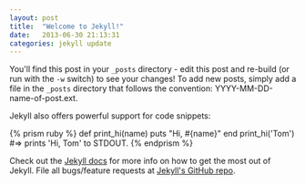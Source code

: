 ```yaml
---
layout: post
title:  "Welcome to Jekyll!"
date:   2013-06-30 21:13:31
categories: jekyll update
---
```


You'll find this post in your `_posts` directory - edit this post and re-build (or run with the `-w` switch) to see your changes!
To add new posts, simply add a file in the `_posts` directory that follows the convention: YYYY-MM-DD-name-of-post.ext.

Jekyll also offers powerful support for code snippets:

{% prism ruby %}
def print_hi(name)
  puts "Hi, #{name}"
end
print_hi('Tom')
#=> prints 'Hi, Tom' to STDOUT.
{% endprism %}

Check out the [Jekyll docs][jekyll] for more info on how to get the most out of Jekyll. File all bugs/feature requests at [Jekyll's GitHub repo][jekyll-gh].

[jekyll-gh]: https://github.com/mojombo/jekyll
[jekyll]:    http://jekyllrb.com
